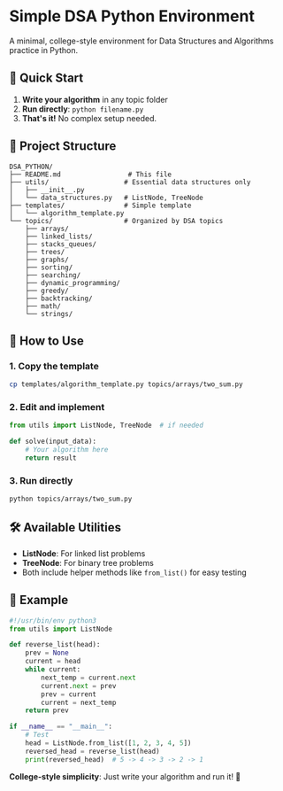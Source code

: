 # Simple DSA Python Environment

A minimal, college-style environment for Data Structures and Algorithms practice in Python.

## 🚀 Quick Start

1. **Write your algorithm** in any topic folder
2. **Run directly**: `python filename.py`
3. **That's it!** No complex setup needed.

## 📁 Project Structure

```
DSA_PYTHON/
├── README.md                 # This file
├── utils/                   # Essential data structures only
│   ├── __init__.py
│   └── data_structures.py   # ListNode, TreeNode
├── templates/               # Simple template
│   └── algorithm_template.py
└── topics/                  # Organized by DSA topics
    ├── arrays/
    ├── linked_lists/
    ├── stacks_queues/
    ├── trees/
    ├── graphs/
    ├── sorting/
    ├── searching/
    ├── dynamic_programming/
    ├── greedy/
    ├── backtracking/
    ├── math/
    └── strings/
```

## 📖 How to Use

### 1. Copy the template
```bash
cp templates/algorithm_template.py topics/arrays/two_sum.py
```

### 2. Edit and implement
```python
from utils import ListNode, TreeNode  # if needed

def solve(input_data):
    # Your algorithm here
    return result
```

### 3. Run directly
```bash
python topics/arrays/two_sum.py
```

## 🛠️ Available Utilities

- **ListNode**: For linked list problems
- **TreeNode**: For binary tree problems
- Both include helper methods like `from_list()` for easy testing

## 📝 Example

```python
#!/usr/bin/env python3
from utils import ListNode

def reverse_list(head):
    prev = None
    current = head
    while current:
        next_temp = current.next
        current.next = prev
        prev = current
        current = next_temp
    return prev

if __name__ == "__main__":
    # Test
    head = ListNode.from_list([1, 2, 3, 4, 5])
    reversed_head = reverse_list(head)
    print(reversed_head)  # 5 -> 4 -> 3 -> 2 -> 1
```

**College-style simplicity**: Just write your algorithm and run it! 🎯

